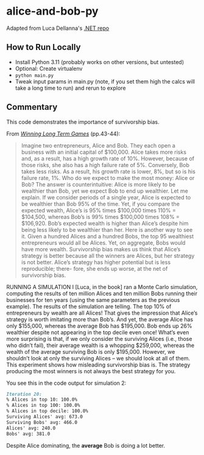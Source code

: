 # alice-and-bob-py

Adapted from Luca Dellanna's [.NET repo](https://github.com/lucadellanna/Alice-and-Bob)

## How to Run Locally

- Install Python 3.11 (probably works on other versions, but untested)
- Optional: Create virtualenv
- `python main.py`
- Tweak input params in main.py (note, if you set them high the calcs will take a long time to run) and rerun to explore


## Commentary

This code demonstrates the importance of survivorship bias.

From [_Winning Long Term Games_](https://luca-dellanna.com/winning-long-term-games/) (pp.43-44):

> Imagine two entrepreneurs, Alice and Bob. They each open a business with an initial capital of $100,000. Alice takes more risks and, as a result, has a high growth rate of 10%. However, because of those risks, she also has a high failure rate of 5%. Conversely, Bob takes less risks. As a result, his growth rate is lower, 8%, but so is his failure rate, 1%.
> Who do we expect to make the most money: Alice or Bob?
> The answer is counterintuitive: Alice is more likely to be wealthier
> than Bob, yet we expect Bob to end up wealthier.
> Let me explain.
> If we consider periods of a single year, Alice is expected to be wealthier than Bob 95% of the time. Yet, if you compare the expected wealth, Alice’s is 95% times $100,000 times 110% = $104,500, whereas Bob’s is 99% times $100,000 times 108% = $106,920. Bob’s expected wealth is higher than Alice’s despite him being less likely to be wealthier than her.
> Here is another way to see it. Given a hundred Alices and a hundred Bobs, the top 95 wealthiest entrepreneurs would all be Alices. Yet, on aggregate, Bobs would have more wealth.
> Survivorship bias makes us think that Alice’s strategy is better because all the winners are Alices, but her strategy is not better. Alice’s strategy has higher potential but is less reproducible; there- fore, she ends up worse, at the net of survivorship bias.

RUNNING A SIMULATION
I [Luca, in the book] ran a Monte Carlo simulation, computing the results of ten million Alices and ten million Bobs running their businesses for ten years (using the same parameters as the previous example).
The results of the simulation are telling.
The top 10% of entrepreneurs by wealth are all Alices! That gives the impression that Alice’s strategy is worth imitating more than Bob’s.
And yet, the average Alice has only $155,000, whereas the average Bob has $195,000. Bob ends up 26% wealthier despite not appearing in the top decile even once!
What’s even more surprising is that, if we only consider the surviving Alices (i.e., those who didn’t fail), their average wealth is a whopping $259,000, whereas the wealth of the average surviving Bob is only $195,000. However, we shouldn’t look at only the surviving Alices – we should look at all of them.
This experiment shows how misleading survivorship bias is.
The strategy producing the most winners is not always the best strategy for you.


You see this in the code output for simulation 2:

```markdown
Iteration 20:
% Alices in top 10: 100.0%
% Alices in top 100: 100.0%
% Alices in top decile: 100.0%
Surviving Alices' avg: 673.0
Surviving Bobs' avg: 466.0
Alices' avg: 240.0
Bobs' avg: 381.0
```

Despite Alice dominating, the **average** Bob is doing a lot better.